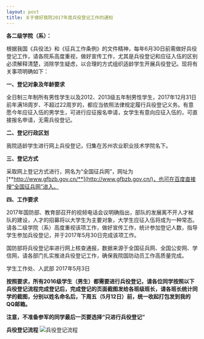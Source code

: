 ```yaml
---
layout: post
title: 关于做好我院2017年度兵役登记工作的通知
---
```


**各二级学院（系）：**

根据我国《兵役法》和《征兵工作条例》的文件精神，每年6月30日前需做好兵役登记工作，请各院系高度重视，做好宣传工作，尤其是兵役登记和应征入伍的区别必须解释清楚，消除学生疑虑，以合理的方式组织适龄学生开展兵役登记。现将有关事项明确如下：

<!--more-->

**一、登记对象及年龄要求**

全日制三年制所有男性学生以及2012、2013级五年制男性学生，2017年12月31日前年满18周岁、不超过22周岁的，都应当依照法律规定履行兵役登记义务。有意愿今年应征入伍的男学生，可进行应征报名申请，女学生有意向应征入伍的，可直接报名申请，无需兵役登记。

**二、登记行政区划**

我院适龄学生进行网上兵役登记，归集在苏州农业职业技术学院名下。

**三、登记方式**

采取网上登记方式进行，网名为“全国征兵网”，网址为[**http://www.gfbzb.gov.cn/**](http://www.gfbzb.gov.cn/)，也可在百度直接搜“全国征兵网”进入。

**四、工作要求**

2017年国防部、教育部召开的视频电话会议明确指出，部队的发展离不开人才梯队的建设，人才的招募将以大学生为主要对象，大学生应征入伍将成为一种常态。请各二级学院（系）高度重视该项工作，做好宣传工作，统计参加登记人数，指导学生参加兵役登记，并于2017年5月30日完成该项工作。

国防部将兵役登记率进行网上核查通报，数据来源于全国征兵网、全国公安网、学信网，请各部门扎实推进兵役登记工作，确保我院国防动员工作高质量完成。


学生工作处、人武部
2017年5月3日

**按照要求，所有2016级学生（男生）都需要进行兵役登记，请各位同学按照以下兵役登记流程完成登记后，完成登记的页面截图发给各班级班长，请各班长统计同学的截图，分别以姓名命名后，下周五（5月12日）前，统一收起打包发到我的QQ邮箱。**

**注意，不准备参军的同学最后一页要选择“只进行兵役登记”**

**兵役登记流程**
![兵役登记流程](https://zhenyangleo.github.io/post-image/20170505-%E5%85%B5%E5%BD%B9%E7%99%BB%E8%AE%B0%E6%B5%81%E7%A8%8B.png)
